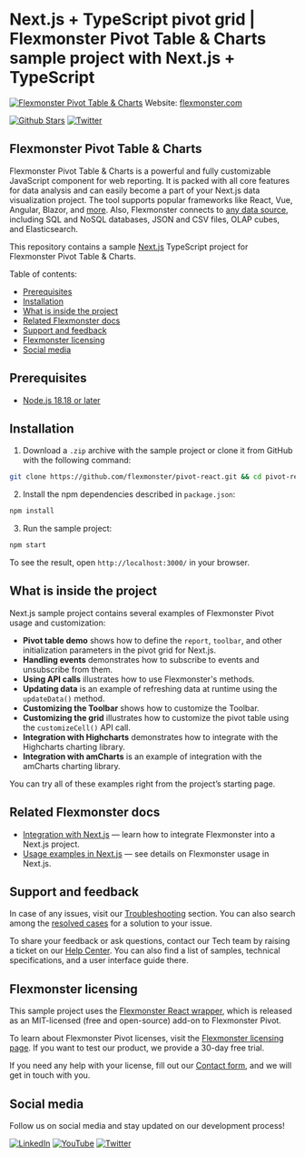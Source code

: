 # Next.js + TypeScript pivot grid | Flexmonster Pivot Table & Charts sample project with Next.js + TypeScript
[![Flexmonster Pivot Table & Charts](https://cdn.flexmonster.com/readmes/nextjs.webp)](https://www.flexmonster.com?r=sample_nextjs)
Website: [flexmonster.com](https://www.flexmonster.com?r=sample_nextjs)

[![Github Stars](https://img.shields.io/github/stars/flexmonster?style=social)](https://github.com/flexmonster) [![Twitter](https://img.shields.io/twitter/follow/Flexmonster?style=social)](https://twitter.com/Flexmonster)

## Flexmonster Pivot Table & Charts
Flexmonster Pivot Table & Charts is a powerful and fully customizable JavaScript component for web reporting. It is packed with all core features for data analysis and can easily become a part of your Next.js data visualization project. The tool supports popular frameworks like React, Vue, Angular, Blazor, and [more](https://www.flexmonster.com/doc/available-tutorials-integration?r=sample_nextjs). Also, Flexmonster connects to [any data source](https://www.flexmonster.com/doc/supported-data-sources?r=sample_nextjs), including SQL and NoSQL databases, JSON and CSV files, OLAP cubes, and Elasticsearch. 

This repository contains a sample [Next.js](https://nextjs.org/) TypeScript project for Flexmonster Pivot Table & Charts.

Table of contents:

* [Prerequisites](#prerequisites)
* [Installation](#installation)
* [What is inside the project](#what-is-inside-the-project)
* [Related Flexmonster docs](#related-flexmonster-docs)
* [Support and feedback](#support-and-feedback)
* [Flexmonster licensing](#flexmonster-licensing)
* [Social media](#social-media)

## Prerequisites

- [Node.js 18.18 or later](https://nodejs.org/en/)

## Installation

1. Download a `.zip` archive with the sample project or clone it from GitHub with the following command:

```bash
git clone https://github.com/flexmonster/pivot-react.git && cd pivot-react/nextjs-ts
```

2. Install the npm dependencies described in `package.json`:

```bash
npm install
```

3. Run the sample project:

```bash
npm start
```

To see the result, open `http://localhost:3000/` in your browser.

## What is inside the project

Next.js sample project contains several examples of Flexmonster Pivot usage and customization:

- **Pivot table demo** shows how to define the `report`, `toolbar`, and other initialization parameters in the pivot grid for Next.js.
- **Handling events** demonstrates how to subscribe to events and unsubscribe from them. 
- **Using API calls** illustrates how to use Flexmonster's methods. 
- **Updating data** is an example of refreshing data at runtime using the `updateData()` method.
- **Customizing the Toolbar** shows how to customize the Toolbar.
- **Customizing the grid** illustrates how to customize the pivot table using the `customizeCell()` API call.
- **Integration with Highcharts** demonstrates how to integrate with the Highcharts charting library.
- **Integration with amCharts** is an example of integration with the amCharts charting library.
  
You can try all of these examples right from the project’s starting page.

## Related Flexmonster docs

- [Integration with Next.js](https://www.flexmonster.com/doc/integration-with-next-js/?r=sample_nextjs) — learn how to integrate Flexmonster into a Next.js project.
- [Usage examples in Next.js](https://www.flexmonster.com/doc/usage-examples-next-js/?r=sample_nextjs) — see details on Flexmonster usage  in Next.js.

## Support and feedback

In case of any issues, visit our [Troubleshooting](https://www.flexmonster.com/doc/typical-errors?r=sample_nextjs) section. You can also search among the [resolved cases](https://www.flexmonster.com/technical-support?r=sample_nextjs) for a solution to your issue.

To share your feedback or ask questions, contact our Tech team by raising a ticket on our [Help Center](https://www.flexmonster.com/help-center?r=sample_nextjs). You can also find a list of samples, technical specifications, and a user interface guide there.

## Flexmonster licensing

This sample project uses the [Flexmonster React wrapper](https://github.com/flexmonster/react-flexmonster), which is released as an MIT-licensed (free and open-source) add-on to Flexmonster Pivot.

To learn about Flexmonster Pivot licenses, visit the [Flexmonster licensing page](https://www.flexmonster.com/pivot-table-editions-and-pricing?r=sample_nextjs). 
If you want to test our product, we provide a 30-day free trial.

If you need any help with your license, fill out our [Contact form](https://www.flexmonster.com/contact-our-team?r=sample_nextjs), and we will get in touch with you.

## Social media

Follow us on social media and stay updated on our development process!

[![LinkedIn](https://img.shields.io/badge/LinkedIn-blue?style=for-the-badge&logo=linkedin&logoColor=white)](https://linkedin.com/company/flexmonster) [![YouTube](https://img.shields.io/badge/YouTube-red?style=for-the-badge&logo=youtube&logoColor=white)](https://youtube.com/user/FlexMonsterPivot) [![Twitter](https://img.shields.io/badge/Twitter-blue?style=for-the-badge&logo=twitter&logoColor=white)](https://twitter.com/flexmonster)
